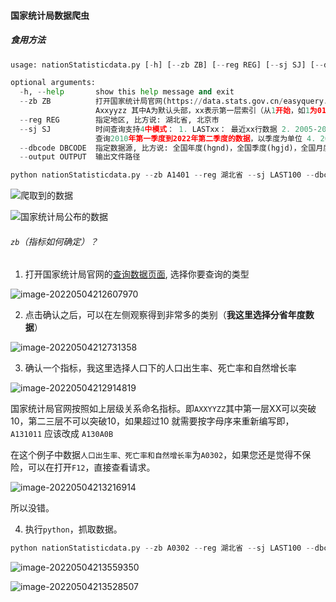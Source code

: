 #### 国家统计局数据爬虫

##### 食用方法

```python
usage: nationStatisticdata.py [-h] [--zb ZB] [--reg REG] [--sj SJ] [--dbcode DBCODE] [--output OUTPUT]

optional arguments:
  -h, --help       show this help message and exit
  --zb ZB          打开国家统计局官网(https://data.stats.gov.cn/easyquery.htm) 在左边的列选择你要查询的数据，往下点，直 到找到你需要的指标， 依据点击路线，可以如此命名
                   Axxyyzz 其中A为默认头部，xx表示第一层索引（从1开始，如1为01, 超过10之后开始以字母为序如10 换成 0A, 11换成0B） ，yy为第二层，zz为第三层，以此类推
  --reg REG        指定地区, 比方说: 湖北省, 北京市
  --sj SJ          时间查询支持4中模式： 1. LASTxx： 最近xx行数据 2. 2005-2021： 查询2005年到2021年的数据,以年为单位 3. 2010A-2022B:
                   查询2010年第一季度到2022年第二季度的数据，以季度为单位 4. 201001-202112: 查询2010年1月到2021年12月的 数据，以月为单位
  --dbcode DBCODE  指定数据源, 比方说: 全国年度(hgnd)，全国季度(hgjd)，全国月度(hgyd), 分省年度(fsnd), 分省季度(fsjd),  分省月度(fsyd)
  --output OUTPUT  输出文件路径
```

```python
python nationStatisticdata.py --zb A1401 --reg 湖北省 --sj LAST100 --dbcode fsyd --output 湖北省房地产开发情况.csv
```

![爬取到的数据](D:\Code\2022\Github\Mush-Spider\nationStats\README.assets\image-20220504212303917.png)

![国家统计局公布的数据](D:\Code\2022\Github\Mush-Spider\nationStats\README.assets\image-20220504212337165.png)



###### `zb`（指标如何确定）？

1. 打开国家统计局官网的[查询数据页面](https://data.stats.gov.cn/easyquery.htm), 选择你要查询的类型

![image-20220504212607970](D:\Code\2022\Github\Mush-Spider\nationStats\README.assets\image-20220504212607970.png)

2. 点击确认之后，可以在左侧观察得到非常多的类别（**我这里选择分省年度数据**）

![image-20220504212731358](D:\Code\2022\Github\Mush-Spider\nationStats\README.assets\image-20220504212731358.png)

3. 确认一个指标，我这里选择人口下的人口出生率、死亡率和自然增长率

![image-20220504212914819](D:\Code\2022\Github\Mush-Spider\nationStats\README.assets\image-20220504212914819.png)

国家统计局官网按照如上层级关系命名指标。即`AXXYYZZ`其中第一层XX可以突破10，第二三层不可以突破10，如果超过10 就需要按字母序来重新编写即， `A131011` 应该改成  `A130A0B`

在这个例子中数据`人口出生率、死亡率和自然增长率`为`A0302`，如果您还是觉得不保险，可以在打开`F12`，直接查看请求。

![image-20220504213216914](D:\Code\2022\Github\Mush-Spider\nationStats\README.assets\image-20220504213216914.png)

所以没错。

4. 执行`python`，抓取数据。

```python
python nationStatisticdata.py --zb A0302 --reg 湖北省 --sj LAST100 --dbcode fsnd --output 湖北省人口出生死亡自然增长.csv
```

![image-20220504213559350](D:\Code\2022\Github\Mush-Spider\nationStats\README.assets\image-20220504213559350.png)

![image-20220504213528507](D:\Code\2022\Github\Mush-Spider\nationStats\README.assets\image-20220504213528507.png)

